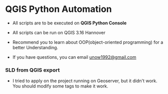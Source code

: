 # QGIS Python Automation

* All scripts are to be executed on **QGIS Python Console**
* All scripts can be run on QGIS 3.16 Hannover

* Recommend you to learn about OOP(object-oriented programming) for a better Understanding.

* If you have questions, you can email unow1992@gmail.com

### SLD from QGIS export
  
* I tried to apply on the project running on Geoserver, but it didn't work. You should modify some tags to make it work.
